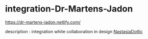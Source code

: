 # integration-Dr-Martens-Jadon
https://dr-martens-jadon.netlify.com/

description : integration white collaboration in design [NastasiaDotlic](https://dribbble.com/NastasiaDotlic)  
